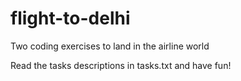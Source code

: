 # flight-to-delhi
Two coding exercises to land in the airline world 

Read the tasks descriptions in tasks.txt and have fun!
